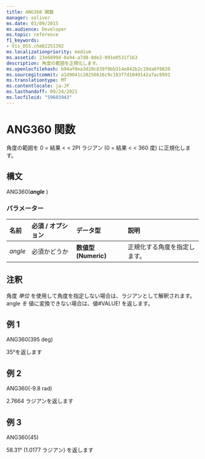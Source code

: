 ```yaml
---
title: ANG360 関数
manager: soliver
ms.date: 03/09/2015
ms.audience: Developer
ms.topic: reference
f1_keywords:
- Vis_DSS.chm82251392
ms.localizationpriority: medium
ms.assetid: 23e6899d-0a94-a7d8-8de2-091e0531f163
description: 角度の範囲を正規化します。
ms.openlocfilehash: b94af0ea3d20c839f9bb314e042b2c19da0f0820
ms.sourcegitcommit: a1d9041c20256616c9c183f7d1049142a7ac6991
ms.translationtype: MT
ms.contentlocale: ja-JP
ms.lasthandoff: 09/24/2021
ms.locfileid: "59603943"
---
```

# <a name="ang360-function"></a>ANG360 関数

角度の範囲を 0 = 結果 \< \< 2PI ラジアン (0 = 結果 \< \< 360 度) に正規化します。
  
## <a name="syntax"></a>構文

ANG360(***angle*** ) 
  
### <a name="parameters"></a>パラメーター

|**名前**|**必須 / オプション**|**データ型**|**説明**|
|:-----|:-----|:-----|:-----|
| _angle_ <br/> |必須かどうか  <br/> |**数値型 (Numeric)** <br/> |正規化する角度を指定します。  <br/> |
   
## <a name="remarks"></a>注釈

角度  *単位*  を使用して角度を指定しない場合は、ラジアンとして解釈されます。 angle  *を*  値に変換できない場合は、値#VALUE! を返します。 
  
## <a name="example-1"></a>例 1

ANG360(395 deg)
  
35°を返します
  
## <a name="example-2"></a>例 2

ANG360(-9.8 rad)
  
2.7664 ラジアンを返します
  
## <a name="example-3"></a>例 3

ANG360(45)
  
58.31° (1.0177 ラジアン) を返します
  

